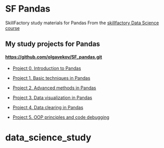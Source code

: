 # SF Pandas
SkillFactory study materials for Pandas
From the [skillfactory Data Science course](https://skillfactory.ru/data-scientist)

## My study projects for Pandas 
#### https://github.com/olgavekov/SF_pandas.git



* [Project 0. Introduction to Pandas](https://github.com/olgavekov/SF_pandas/tree/Project_0)

* [Project 1. Basic techniques in Pandas](https://github.com/olgavekov/SF_pandas/tree/Project_1)
* [Project 2. Advanced methods in Pandas](https://github.com/olgavekov/SF_pandas/tree/Project_2)
* [Project 3. Data visualization in Pandas](https://github.com/olgavekov/SF_pandas/tree/Project_3)
* [Project 4. Data clearing in Pandas](https://github.com/olgavekov/SF_pandas/tree/Project_4)
* [Project 5. OOP principles and code debugging](_______)


# data_science_study